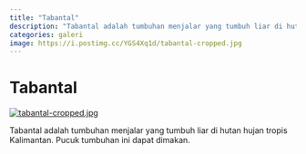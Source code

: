 ```yaml
---
title: "Tabantal"
description: "Tabantal adalah tumbuhan menjalar yang tumbuh liar di hutan hujan tropis Kalimantan."
categories: galeri
image: https://i.postimg.cc/YGS4Xq1d/tabantal-cropped.jpg
---
```

# Tabantal

[![tabantal-cropped.jpg](https://i.postimg.cc/TwVr3Khv/tabantal-cropped.jpg)](https://postimg.cc/YGS4Xq1d)

Tabantal adalah tumbuhan menjalar yang tumbuh liar di hutan hujan tropis Kalimantan. Pucuk tumbuhan ini dapat dimakan.
